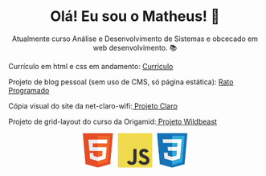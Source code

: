 

<div align="center">
  <h1> Olá! Eu sou o Matheus! 👋  </h1>
<p>Atualmente curso Análise e Desenvolvimento de Sistemas e obcecado em web desenvolvimento. 📚</p>
 <div align="left">
 <p> Currículo em html e css em andamento:  <a href="www.matheusxreis.github.io/curriculo"> Currículo </a> </p>
 <p> Projeto de blog pessoal (sem uso de CMS, só página estática): <a href="www.matheusxreis.github.io/ratoprogramado"> Rato Programado </a> </p>
 <p> Cópia visual do site da net-claro-wifi:<a href="www.matheusxreis.github.io/projeto-claro"> Projeto Claro </a>  </p>
 <p> Projeto de grid-layout do curso da Origamid:<a href="www.matheusxreis.github.io/projeto-wildbeast"> Projeto Wildbeast </a></p>
 </div>
 
<div style="display:inline_block">
<img src="https://raw.githubusercontent.com/devicons/devicon/master/icons/html5/html5-original.svg"  width="70px" height="70px">
<img src="https://raw.githubusercontent.com/devicons/devicon/9f4f5cdb393299a81125eb5127929ea7bfe42889/icons/javascript/javascript-original.svg" width="70px" height="70px">
<img src="https://raw.githubusercontent.com/devicons/devicon/master/icons/css3/css3-original.svg" width=70px" height="70px">
</div>                                                                                                                       
                                                                                                                                                                                 
                                                                                                                            


                                                                                                                            
                                                                                                                             
                                                                                                                             

<!--
**matheusxreis/matheusxreis** is a ✨ _special_ ✨ repository because its `README.md` (this file) appears on your GitHub profile.

Here are some ideas to get you started:

- 🔭 I’m currently working on ...
- 🌱 I’m currently learning ...
- 👯 I’m looking to collaborate on ...
- 🤔 I’m looking for help with ...
- 💬 Ask me about ...
- 📫 How to reach me: ...
- 😄 Pronouns: ...
- ⚡ Fun fact: ...
-->

